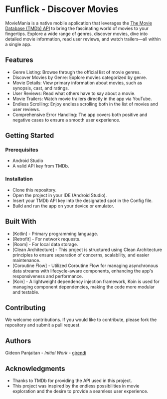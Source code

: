 # Funflick - Discover Movies
MovieMania is a native mobile application that leverages the [The Movie Database (TMDb) API](https://developer.themoviedb.org/docs/getting-started) to bring the fascinating world of movies to your fingertips. Explore a wide range of genres, discover movies, dive into detailed movie information, read user reviews, and watch trailers—all within a single app.

## Features
<ul>
  <li>Genre Listing: Browse through the official list of movie genres.</li>
  <li>Discover Movies by Genre: Explore movies categorized by genre.</li>
  <li>Movie Details: View primary information about movies, such as synopsis, cast, and ratings.
</li>
  <li>User Reviews: Read what others have to say about a movie.</li>
  <li>Movie Trailers: Watch movie trailers directly in the app via YouTube.</li>
  <li>Endless Scrolling: Enjoy endless scrolling both in the list of movies and user reviews.</li>
  <li>Comprehensive Error Handling: The app covers both positive and negative cases to ensure a smooth user experience.</li>
</ul>

## Getting Started
### Prerequisites
<ul>
  <li>Android Studio</li>
  <li>A valid API key from TMDb.
  </li>
</ul>

### Installation
<ul>
  <li>Clone this repository.</li>
  <li>Open the project in your IDE (Android Studio).</li>
  <li>Insert your TMDb API key into the designated spot in the Config file.</li>
  <li>Build and run the app on your device or emulator.</li>
</ul>

## Built With
<ul>
  <li>[Kotlin] - Primary programming language.</li>
  <li>[Retrofit] - For network requests.</li>
  <li>[Room] - For local data storage.</li>
  <li>[Clean Architecture] - This project is structured using Clean Architecture principles to ensure separation of concerns, scalability, and easier maintenance.</li>
  <li>[Coroutine Flow] - Utilized Coroutine Flow for managing asynchronous data streams with lifecycle-aware components, enhancing the app's responsiveness and performance.</li>
  <li>[Koin] - A lightweight dependency injection framework, Koin is used for managing component dependencies, making the code more modular and testable.</li>
</ul>

## Contributing
We welcome contributions. If you would like to contribute, please fork the repository and submit a pull request.

## Authors
Gideon Panjaitan - *Initial Work* - [girendi](https://github.com/girendi)

## Acknowledgments
<ul>
  <li>Thanks to TMDb for providing the API used in this project.</li>
  <li>This project was inspired by the endless possibilities in movie exploration and the desire to provide a seamless user experience.</li>
</ul>

